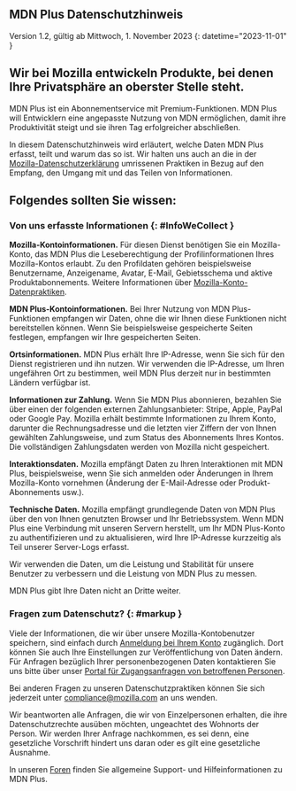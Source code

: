 ﻿## <span class="privacy-header-firefox">MDN Plus</span> <span class="privacy-header-policy">Datenschutzhinweis</span>

Version 1.2, gültig ab Mittwoch, 1. November 2023
{: datetime="2023-11-01" }

## Wir bei Mozilla entwickeln Produkte, bei denen Ihre Privatsphäre an oberster Stelle steht.

MDN Plus ist ein Abonnementservice mit Premium-Funktionen. MDN Plus will Entwicklern eine angepasste Nutzung von MDN ermöglichen, damit ihre Produktivität steigt und sie ihren Tag erfolgreicher abschließen.

In diesem Datenschutzhinweis wird erläutert, welche Daten MDN Plus erfasst, teilt und warum das so ist. Wir halten uns auch an die in der [Mozilla-Datenschutzerklärung](https://www.mozilla.org/privacy/) umrissenen Praktiken in Bezug auf den Empfang, den Umgang mit und das Teilen von Informationen.

## Folgendes sollten Sie wissen:

### Von uns erfasste Informationen {: #InfoWeCollect }

__Mozilla-Kontoinformationen.__ Für diesen Dienst benötigen Sie ein Mozilla-Konto, das MDN Plus die Leseberechtigung der Profilinformationen Ihres Mozilla-Kontos erlaubt. Zu den Profildaten gehören beispielsweise Benutzername, Anzeigename, Avatar, E-Mail, Gebietsschema und aktive Produktabonnements. Weitere Informationen über [Mozilla-Konto-Datenpraktiken](https://www.mozilla.org/privacy/firefox/#firefox-accounts-join-firefox).

__MDN Plus-Kontoinformationen.__ Bei Ihrer Nutzung von MDN Plus-Funktionen empfangen wir Daten, ohne die wir Ihnen diese Funktionen nicht bereitstellen können. Wenn Sie beispielsweise gespeicherte Seiten festlegen, empfangen wir Ihre gespeicherten Seiten.

__Ortsinformationen.__ MDN Plus erhält Ihre IP-Adresse, wenn Sie sich für den Dienst registrieren und ihn nutzen. Wir verwenden die IP-Adresse, um Ihren ungefähren Ort zu bestimmen, weil MDN Plus derzeit nur in bestimmten Ländern verfügbar ist.

__Informationen zur Zahlung.__ Wenn Sie MDN Plus abonnieren, bezahlen Sie über einen der folgenden externen Zahlungsanbieter: Stripe, Apple, PayPal oder Google Pay. Mozilla erhält bestimmte Informationen zu Ihrem Konto, darunter die Rechnungsadresse und die letzten vier Ziffern der von Ihnen gewählten Zahlungsweise, und zum Status des Abonnements Ihres Kontos. Die vollständigen Zahlungsdaten werden von Mozilla nicht gespeichert.

__Interaktionsdaten.__ Mozilla empfängt Daten zu Ihren Interaktionen mit MDN Plus, beispielsweise, wenn Sie sich anmelden oder Änderungen in Ihrem Mozilla-Konto vornehmen (Änderung der E-Mail-Adresse oder Produkt-Abonnements usw.).

__Technische Daten.__ Mozilla empfängt grundlegende Daten von MDN Plus über den von Ihnen genutzten Browser und Ihr Betriebssystem. Wenn MDN Plus eine Verbindung mit unseren Servern herstellt, um Ihr MDN Plus-Konto zu authentifizieren und zu aktualisieren, wird Ihre IP-Adresse kurzzeitig als Teil unserer Server-Logs erfasst. 

Wir verwenden die Daten, um die Leistung und Stabilität für unsere Benutzer zu verbessern und die Leistung von MDN Plus zu messen.

MDN Plus gibt Ihre Daten nicht an Dritte weiter.

### Fragen zum Datenschutz? {: #markup }

Viele der Informationen, die wir über unsere Mozilla-Kontobenutzer speichern, sind einfach durch [Anmeldung bei Ihrem Konto](https://accounts.firefox.com/signin) zugänglich. Dort können Sie auch Ihre Einstellungen zur Veröffentlichung von Daten ändern. Für Anfragen bezüglich Ihrer personenbezogenen Daten kontaktieren Sie uns bitte über unser [Portal für Zugangsanfragen von betroffenen Personen](https://privacyportal.onetrust.com/webform/1350748f-7139-405c-8188-22740b3b5587/4ba08202-2ede-4934-a89e-f0b0870f95f0).

Bei anderen Fragen zu unseren Datenschutzpraktiken können Sie sich jederzeit unter compliance@mozilla.com an uns wenden.

Wir beantworten alle Anfragen, die wir von Einzelpersonen erhalten, die ihre Datenschutzrechte ausüben möchten, ungeachtet des Wohnorts der Person. Wir werden Ihrer Anfrage nachkommen, es sei denn, eine gesetzliche Vorschrift hindert uns daran oder es gilt eine gesetzliche Ausnahme.

In unseren [Foren](https://support.mozilla.org/) finden Sie allgemeine Support- und Hilfeinformationen zu MDN Plus.
